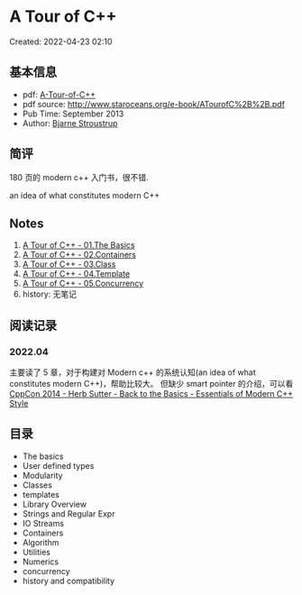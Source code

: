 # A Tour of C++

Created: 2022-04-23 02:10

## 基本信息

- pdf: [A-Tour-of-C++](../../04-pdf/files/A-Tour-of-C++.pdf)
- pdf source: http://www.staroceans.org/e-book/ATourofC%2B%2B.pdf
- Pub Time: September 2013
- Author: [Bjarne Stroustrup](../04-Ref%20Authors/Bjarne%20Stroustrup.md)

## 简评

180 页的 modern c++ 入门书，很不错.

an idea of what constitutes modern C++

## Notes

1. [A Tour of C++ - 01.The Basics](../05-Notes%20Block/A%20Tour%20of%20C++%20-%2001.The%20Basics.md)
2. [A Tour of C++ - 02.Containers](../05-Notes%20Block/A%20Tour%20of%20C++%20-%2002.Containers.md)
3. [A Tour of C++ - 03.Class](../05-Notes%20Block/A%20Tour%20of%20C++%20-%2003.Class.md)
4. [A Tour of C++ - 04.Template](../05-Notes%20Block/A%20Tour%20of%20C++%20-%2004.Template.md)
5. [A Tour of C++ - 05.Concurrency](../05-Notes%20Block/A%20Tour%20of%20C++%20-%2005.Concurrency.md)
6. history: 无笔记

## 阅读记录

### 2022.04

主要读了 5 章，对于构建对 Modern c++ 的系统认知(an idea of what constitutes modern C++)，帮助比较大。
但缺少 smart pointer 的介绍，可以看 [CppCon 2014 - Herb Sutter - Back to the Basics - Essentials of Modern C++ Style](CppCon%202014%20-%20Herb%20Sutter%20-%20Back%20to%20the%20Basics%20-%20Essentials%20of%20Modern%20C++%20Style.md)

## 目录

- The basics
- User defined types
- Modularity
- Classes
- templates
- Library Overview
- Strings and Regular Expr
- IO Streams
- Containers
- Algorithm
- Utilities
- Numerics
- concurrency
- history and compatibility
